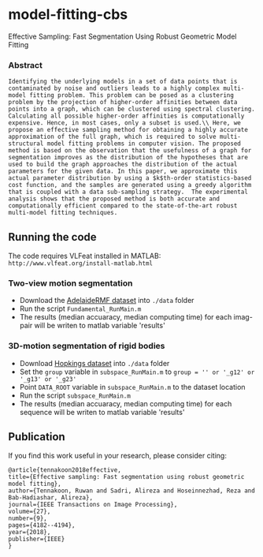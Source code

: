 # model-fitting-cbs
Effective Sampling: Fast Segmentation Using Robust Geometric Model Fitting

### Abstract
``Identifying the underlying models in a set of data points that is contaminated by noise and outliers leads to a highly complex multi-model fitting problem. This problem can be posed as a clustering problem by the projection of higher-order affinities between data points into a graph, which can be clustered using spectral clustering. Calculating all possible higher-order affinities is computationally expensive. Hence, in most cases, only a subset is used.\\
Here, we propose an effective sampling method for obtaining a highly accurate approximation of the full graph, which is required to solve multi-structural model fitting problems in computer vision. The proposed method is based on the observation that the usefulness of a graph for segmentation improves as the distribution of the hypotheses that are used to build the graph approaches the distribution of the actual parameters for the given data. In this paper, we approximate this actual parameter distribution by using a $k$th-order statistics-based cost function, and the samples are generated using a greedy algorithm that is coupled with a data sub-sampling strategy. 
The experimental analysis shows that the proposed method is both accurate and computationally efficient compared to the state-of-the-art robust multi-model fitting techniques.``

## Running the code
The code requires VLFeat installed in MATLAB: `http://www.vlfeat.org/install-matlab.html`

### Two-view motion segmentation
* Download the [AdelaideRMF dataset](https://cs.adelaide.edu.au/users/hwong/doku.php?id=data) into `./data` folder 
* Run the script `Fundamental_RunMain.m`
* The results (median accuaracy, median computing time) for each imag-pair will be writen to matlab variable 'results'


### 3D-motion segmentation of rigid bodies
* Download [Hopkings dataset](http://vision.jhu.edu/data/) into `./data` folder
* Set the `group` variable in `subspace_RunMain.m` to `group = '' or '_g12' or '_g13' or '_g23'`
* Point `DATA_ROOT` variable in `subspace_RunMain.m` to the dataset location
* Run the script `subspace_RunMain.m`
* The results (median accuaracy, median computing time) for each sequence will be writen to matlab variable 'results'


## Publication

If you find this work useful in your research, please consider citing:

    @article{tennakoon2018effective,
    title={Effective sampling: Fast segmentation using robust geometric model fitting},
    author={Tennakoon, Ruwan and Sadri, Alireza and Hoseinnezhad, Reza and Bab-Hadiashar, Alireza},
    journal={IEEE Transactions on Image Processing},
    volume={27},
    number={9},
    pages={4182--4194},
    year={2018},
    publisher={IEEE}
    }

